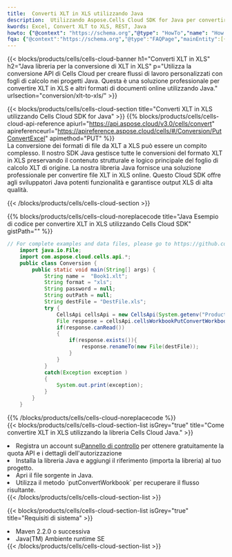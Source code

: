 ```yaml
---
title:  Converti XLT in XLS utilizzando Java
description:  Utilizzando Aspose.Cells Cloud SDK for Java per convertire un file in formato XLT in un file in formato XLS.
kwords: Excel, Convert XLT to XLS, REST, Java
howto: {"@context": "https://schema.org","@type": "HowTo","name": "How to convert XLT to XLS using the Cells Cloud Java library.","description": "How to convert XLT to XLS using the Cells Cloud Java library.","image": {"@type": "ImageObject"},"url": "/java/conversion/xlt-to-xls/","step": [{ "@type": "HowToStep","name": "How to convert XLT to XLS using the Cells Cloud Java library. step 1", "image": {"@type": "ImageObject",},"url": "/java/conversion/xlt-to-xls/","text": "Register an account at <a href='https://dashboard.aspose.cloud/'>Dashboard</a> to get free API quota & authorization details",},{ "@type": "HowToStep","name": "How to convert XLT to XLS using the Cells Cloud Java library. step 1", "image": {"@type": "ImageObject",},"url": "/java/conversion/xlt-to-xls/","text": "Install Java library and add the reference (import the library) to your project.",},{ "@type": "HowToStep","name": "How to convert XLT to XLS using the Cells Cloud Java library. step 1", "image": {"@type": "ImageObject",},"url": "/java/conversion/xlt-to-xls/","text": "Open the source file in Java.",},{ "@type": "HowToStep","name": "How to convert XLT to XLS using the Cells Cloud Java library. step 1", "image": {"@type": "ImageObject",},"url": "/java/conversion/xlt-to-xls/","text": "Use the `putConvertWorkbook` method to retrieve the resulting stream.",}, ],"supply": {"@type": "HowToSupply","name": "document"},"tool": [{"@type": "HowToTool","name": "IntelliJ IDEA, Visual Studio Code, Eclipse"},{"@type": "HowToTool","name": "Aspose Cells"}],"totalTime": "PT6M"}
fqa: {"@context":"https://schema.org","@type":"FAQPage","mainEntity":[{"@type":"Question","name":"Why convert file formats in C# using REST API?","acceptedAnswer":{"@type":"Answer","text":"Documents are encoded in many ways, and some files may be incompatible with the software you use. To open and read such files, just convert them to appropriate file formats.<br/><ol><li>Install .NET SDK and add the reference (import the library) to your project.</li><li>Open the source file in C# using REST API.</li><li>Call the PutConvertWorkbookRequest() method, passing an output filename with required extension.</li><li>Get the result of conversion as a separate file.</li></ol>"}},{"@type":"Question","name":"What file formats can I convert with your C# library?","acceptedAnswer":{"@type":"Answer","text":"We support a variety of file formats for conversion using .NET library, including XLSX, Excel, xls , PDF, CSV, HTML, Markdown, XML, PNG, JPG, TIFF, Json, TXT and many more."}},{"@type":"Question","name":"What is the maximum allowed file size for conversion using this .NET library?","acceptedAnswer":{"@type":"Answer","text":"There are no file size limits for format conversions using .NET library."}}]}
---
```

{{< blocks/products/cells/cells-cloud-banner h1="Converti XLT in XLS" h2="Java libreria per la conversione di XLT in XLS" p="Utilizza la conversione API di Cells Cloud per creare flussi di lavoro personalizzati con fogli di calcolo nei progetti Java. Questa è una soluzione professionale per convertire XLT in XLS e altri formati di documenti online utilizzando Java." urlsection="conversion/xlt-to-xls/" >}}

{{< blocks/products/cells/cells-cloud-section title="Converti XLT in XLS utilizzando Cells Cloud SDK for Java" >}}
{{% blocks/products/cells/cells-cloud-api-reference apiurl="https://api.aspose.cloud/v3.0/cells/convert" apireferenceurl="https://apireference.aspose.cloud/cells/#/Conversion/PutConvertExcel" apimethod="PUT" %}}
<br/>
La conversione dei formati di file da XLT a XLS può essere un compito complesso. Il nostro SDK Java gestisce tutte le conversioni del formato XLT in XLS preservando il contenuto strutturale e logico principale del foglio di calcolo XLT di origine. La nostra libreria Java fornisce una soluzione professionale per convertire file XLT in XLS online. Questo Cloud SDK offre agli sviluppatori Java potenti funzionalità e garantisce output XLS di alta qualità.

{{< /blocks/products/cells/cells-cloud-section >}}

{{% blocks/products/cells/cells-cloud-noreplacecode title="Java Esempio di codice per convertire XLT in XLS utilizzando Cells Cloud SDK" gistPath="" %}}
 
```java
// For complete examples and data files, please go to https://github.com/aspose-cells-cloud/aspose-cells-cloud-java/
    import java.io.File;
    import com.aspose.cloud.cells.api.*;
    public class Conversion {
        public static void main(String[] args) {
            String name =  "Book1.xlt";
            String format = "xls";
            String password = null;
            String outPath = null;
            String destFile = "DestFile.xls";
            try {
                CellsApi cellsApi = new CellsApi(System.getenv("ProductClientId"), System.getenv("ProductClientSecret"));
                File response = cellsApi.cellsWorkbookPutConvertWorkbook(new File(name), format, password, outPath, null,null);            
                if(response.canRead())
                {
                    if(response.exists()){
                        response.renameTo(new File(destFile));
                    }                
                }
            }
            catch(Exception exception )
            {
                System.out.print(exception);
            }
        }
    }
```
 
{{% /blocks/products/cells/cells-cloud-noreplacecode %}}
<br/>
{{< blocks/products/cells/cells-cloud-section-list isGrey="true" title="Come convertire XLT in XLS utilizzando la libreria Cells Cloud Java." >}}
<li> Registra un account su<a href="https://dashboard.aspose.cloud/">Pannello di controllo</a> per ottenere gratuitamente la quota API e i dettagli dell'autorizzazione</li>
<li>Installa la libreria Java e aggiungi il riferimento (importa la libreria) al tuo progetto.</li>
<li>Apri il file sorgente in Java.</li>
<li>Utilizza il metodo `putConvertWorkbook` per recuperare il flusso risultante.</li>
{{< /blocks/products/cells/cells-cloud-section-list >}}

{{< blocks/products/cells/cells-cloud-section-list isGrey="true" title="Requisiti di sistema" >}}
<li>Maven 2.2.0 o successiva</li>
<li>Java(TM) Ambiente runtime SE</li>
{{< /blocks/products/cells/cells-cloud-section-list >}}
